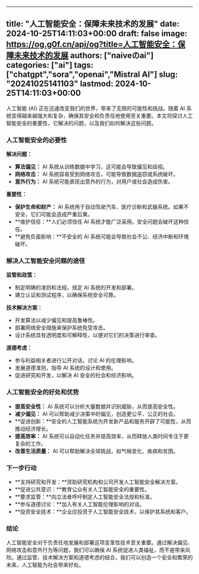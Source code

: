 
---
title: "人工智能安全：保障未来技术的发展"
date: 2024-10-25T14:11:03+00:00
draft: false
image: https://og.g0f.cn/api/og?title=人工智能安全：保障未来技术的发展
authors: ["naiveのai"]
categories: ["ai"]
tags: ["chatgpt","sora","openai","Mistral AI"]
slug: "20241025141103"
lastmod: 2024-10-25T14:11:03+00:00
---
人工智能 (AI) 正在迅速改变我们的世界，带来了无限的可能性和挑战。随着 AI 系统变得越来越强大和复杂，确保其安全和负责任地使用至关重要。本文将探讨人工智能安全的重要性，它解决的问题，以及我们如何解决这些问题。

### 人工智能安全的必要性

**解决问题：**
* **算法偏见：** AI 系统从训练数据中学习，这可能会导致偏见和歧视。
* **网络攻击：** AI 系统容易受到网络攻击，可能导致数据盗窃或系统破坏。
* **意外行为：** AI 系统可能表现出意外的行为，对用户或社会造成伤害。

**重要性：**
* **保护生命和财产：** AI 系统用于自动驾驶汽车、医疗诊断和武器系统。如果不安全，它们可能会造成严重后果。
* **维护信任：**人们必须信任 AI 系统才能广泛采用。安全问题会破坏这种信任。
* **避免负面影响：**不安全的 AI 系统可能会导致社会不公、经济中断和环境破坏。

### 解决人工智能安全问题的途径

**监管和政策：**
* 制定明确的准则和法规，规定 AI 系统的开发和部署。
* 建立认证和测试程序，以确保系统安全可靠。

**技术解决方案：**
* 开发算法以减少偏见和提高鲁棒性。
* 部署网络安全措施来保护系统免受攻击。
* 设计系统具有透明度和可解释性，以便对它们的决策进行审查。

**道德考虑：**
* 参与利益相关者进行公开对话，讨论 AI 的伦理影响。
* 发展道德准则，指导 AI 系统的设计和使用。
* 促进研究和开发，以解决 AI 安全的社会和经济影响。

### 人工智能安全的好处和优势

* **提高安全性：** AI 系统可以分析大量数据并识别威胁，从而提高安全性。
* **减少偏见：** AI 可以帮助减少决策中的偏见，创造更公平、公正的社会。
* **促进创新：**安全的人工智能系统为开发新产品和服务开辟了可能性，从而推动经济增长。
* **提高效率：** AI 系统可以自动化任务并提高效率，从而释放人类时间专注于更复杂的工作。
* **改善生活质量：** AI 可以帮助解决全球挑战，如气候变化、疾病和贫困。

### 下一步行动

* **支持研究和开发：**资助研究机构和公司开发人工智能安全解决方案。
* **促进公共意识：**教育公众有关人工智能安全的重要性。
* **要求监管：**向立法者呼吁制定人工智能安全法规和标准。
* **参与道德讨论：**加入有关人工智能伦理影响的对话。
* **投资安全技术：**企业应投资于人工智能安全技术，以保护其系统和客户。

### 结论

人工智能安全对于负责任地发展和部署这项变革性技术至关重要。通过解决偏见、网络攻击和意外行为等问题，我们可以确保 AI 系统促进人类福祉，而不是带来风险。通过监管、技术解决方案和道德考虑的结合，我们可以创造一个安全和繁荣的未来，人工智能为社会带来好处。